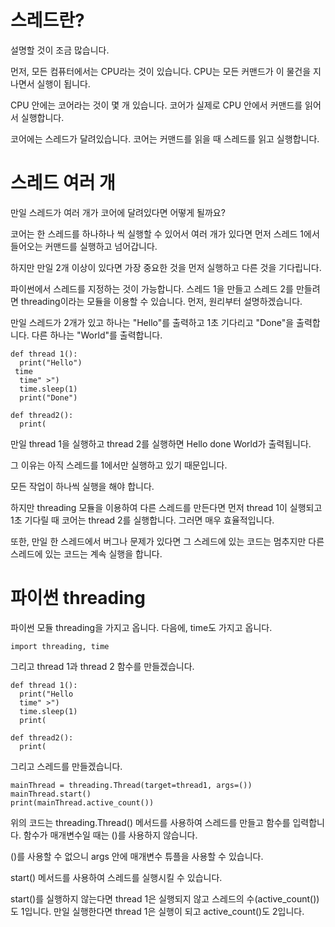 # 스레드란?
설명할 것이 조금 많습니다.

먼저, 모든 컴퓨터에서는 CPU라는 것이 있습니다. CPU는 모든 커맨드가 이 물건을 지나면서 실행이 됩니다.

CPU 안에는 코어라는 것이 몇 개 있습니다. 코어가 실제로 CPU 안에서 커맨드를 읽어서 실행합니다.

코어에는 스레드가 달려있습니다. 코어는 커맨드를 읽을 때 스레드를 읽고 실행합니다.

# 스레드 여러 개
만일 스레드가 여러 개가 코어에 달려있다면 어떻게 될까요?

코어는 한 스레드를 하나하나 씩 실행할 수 있어서 여러 개가 있다면 먼저 스레드 1에서 들어오는 커맨드를 실행하고 넘어갑니다.

하지만 만일 2개 이상이 있다면 가장 중요한 것을 먼저 실행하고 다른 것을 기다립니다.

파이썬에서 스레드를 지정하는 것이 가능합니다. 스레드 1을 만들고 스레드 2를 만들려면 threading이라는 모듈을 이용할 수 있습니다. 먼저, 원리부터 설명하겠습니다.

만일 스레드가 2개가 있고 하나는 "Hello"를 출력하고 1초 기다리고 "Done"을 출력합니다. 다른 하나는 "World"를 출력합니다.

```
def thread 1():
  print("Hello")
 time
  time" >")
  time.sleep(1)
  print("Done")

def thread2():
  print(
```

만일 thread 1을 실행하고 thread 2를 실행하면 Hello done World가 출력됩니다.

그 이유는 아직 스레드를 1에서만 실행하고 있기 때문입니다.

모든 작업이 하나씩 실행을 해야 합니다.

하지만 threading 모듈을 이용하여 다른 스레드를 만든다면 먼저 thread 1이 실행되고 1초 기다릴 때 코어는 thread 2를 실행합니다. 그러면 매우 효율적입니다.

또한, 만일 한 스레드에서 버그나 문제가 있다면 그 스레드에 있는 코드는 멈추지만 다른 스레드에 있는 코드는 계속 실행을 합니다.

# 파이썬 threading
파이썬 모듈 threading을 가지고 옵니다. 다음에, time도 가지고 옵니다.

```
import threading, time
```

그리고 thread 1과 thread 2 함수를 만들겠습니다.

```
def thread 1():
  print("Hello
  time" >")
  time.sleep(1)
  print(

def thread2():
  print(
```

그리고 스레드를 만들겠습니다.

```
mainThread = threading.Thread(target=thread1, args=())
mainThread.start()
print(mainThread.active_count())
```

위의 코드는 threading.Thread() 메서드를 사용하여 스레드를 만들고 함수를 입력합니다. 함수가 매개변수일 때는 ()를 사용하지 않습니다.

()를 사용할 수 없으니 args 안에 매개변수 튜플을 사용할 수 있습니다.

start() 메서드를 사용하여 스레드를 실행시킬 수 있습니다.

start()를 실행하지 않는다면 thread 1은 실행되지 않고 스레드의 수(active_count())도 1입니다. 만일 실행한다면 thread 1은 실행이 되고 active_count()도 2입니다.
